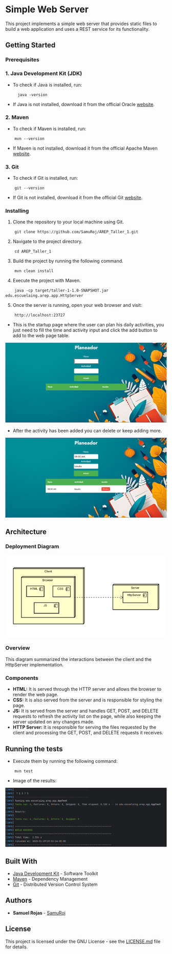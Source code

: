 # Simple Web Server

This project implements a simple web server that provides static files to build a web application and uses a REST 
service for its functionality. 

## Getting Started

### Prerequisites

### 1. **Java Development Kit (JDK)**

- To check if Java is installed, run:

  ```
    java -version
  ```
  
- If Java is not installed, download it from the official Oracle [website](https://www.oracle.com/co/java/technologies/downloads/).

### 2. **Maven**

- To check if Maven is installed, run:

```
    mvn --version
```

- If Maven is not installed, download it from the official Apache Maven [website](https://maven.apache.org/download.cgi).

### 3. Git

- To check if Git is installed, run:

```
    git --version
```

- If Git is not installed, download it from the official Git [website](https://git-scm.com/downloads).

### Installing

1. Clone the repository to your local machine using Git.

```
    git clone https://github.com/SamuRoj/AREP_Taller_1.git
```

2. Navigate to the project directory.

```
    cd AREP_Taller_1
```

3. Build the project by running the following command.

```
    mvn clean install
```

4. Execute the project with Maven.

```
    java -cp target/taller-1-1.0-SNAPSHOT.jar edu.escuelaing.arep.app.HttpServer
```

5. Once the server is running, open your web browser and visit:

```
    http://localhost:23727
```

- This is the startup page where the user can plan his daily activities, you just need to fill the time and activity 
input and click the add button to add to the web page table.

![web_page.png](src/main/resources/img/web_page.png)

- After the activity has been added you can delete or keep adding more. 

![usage.png](src/main/resources/img/usage.png)

## Architecture

### Deployment Diagram

![deployment.png](src/main/resources/img/deployment.png)

### Overview

This diagram summarized the interactions between the client and the HttpServer implementation.

### Components

- **HTML:** It is served through the HTTP server and allows the browser to render the web page.
- **CSS:** It is also served from the server and is responsible for styling the page.
- **JS:** It is served from the server and handles GET, POST, and DELETE requests to refresh the activity list on the page, 
while also keeping the server updated on any changes made.
- **HTTP Server:** It is responsible for serving the files requested by the client and processing the GET, POST, and DELETE 
requests it receives.

## Running the tests

- Execute them by running the following command:

```
    mvn test
```

- Image of the results:

![tests.png](src/main/resources/img/tests.png)

## Built With

* [Java Development Kit](https://www.oracle.com/co/java/technologies/downloads/) - Software Toolkit
* [Maven](https://maven.apache.org/) - Dependency Management
* [Git](https://git-scm.com/) - Distributed Version Control System

## Authors

* **Samuel Rojas** - [SamuRoj](https://github.com/SamuRoj)

## License

This project is licensed under the GNU License - see the [LICENSE.md](LICENSE.md) file for details.